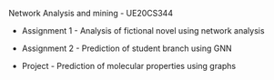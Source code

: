 Network Analysis and mining - UE20CS344

* Assignment 1 - Analysis of fictional novel using network analysis

* Assignment 2 - Prediction of student branch using GNN

* Project - Prediction of molecular properties using graphs 

